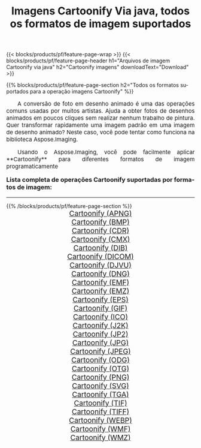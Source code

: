 ﻿---
title: Imagens Cartoonify Via java, todos os formatos de imagem suportados 
weight: 3920
url: /pt/java/cartoonify/ 
lang: pt
langdirlevel: 2
locales: zh-hans,ja,it,ru,de,es,fr,nl,id,lt,pl,pt,vi,tr,ko,zh-hant,ar,hi,th,sv,cs,uk,he
description: Usando Aspose.Imaging, você pode facilmente imagens Cartoonify Via java
---

{{< blocks/products/pf/feature-page-wrap >}}
{{< blocks/products/pf/feature-page-header h1="Arquivos de imagem Cartoonify via java" h2="Cartoonify imagens" downloadText="Download" >}}


{{% blocks/products/pf/feature-page-section  h2="Todos os formatos suportados para a operação imagens Cartoonify" %}}
<p align="justify" style="text-indent:2em;font-size:15px;">
A conversão de foto em desenho animado é uma das operações comuns usadas por muitos artistas. Ajuda a obter fotos de desenhos animados em poucos cliques sem realizar nenhum trabalho de pintura. Quer transformar rapidamente uma imagem padrão em uma imagem de desenho animado? Neste caso, você pode tentar como funciona na biblioteca Aspose.Imaging.
</p>
<p align="justify" style="text-indent:2em;font-size:15px;">
Usando o Aspose.Imaging, você pode facilmente aplicar **Cartoonify** para diferentes formatos de imagem programaticamente
</p>
<h3 style="margin-top:16px;">
Lista completa de operações Cartoonify suportadas por formatos de imagem:
</h3>
<hr/>
{{% /blocks/products/pf/feature-page-section %}}
<div class="container-fluid productfamilypage bg-gray">
    <div class="convertypes bg-gray agp-content section">
        <div class="container">
		<div class="row other-converters" style="gap: 10px;font-size: 19px;text-align:center;">
		    <div class='col-md-3 other-converter remove-lp remove-rp'><a href="/imaging/pt/java/cartoonify/apng/" style="padding:15px;">Cartoonify (APNG)</a></div><div class='col-md-3 other-converter remove-lp remove-rp'><a href="/imaging/pt/java/cartoonify/bmp/" style="padding:15px;">Cartoonify (BMP)</a></div><div class='col-md-3 other-converter remove-lp remove-rp'><a href="/imaging/pt/java/cartoonify/cdr/" style="padding:15px;">Cartoonify (CDR)</a></div><div class='col-md-3 other-converter remove-lp remove-rp'><a href="/imaging/pt/java/cartoonify/cmx/" style="padding:15px;">Cartoonify (CMX)</a></div><div class='col-md-3 other-converter remove-lp remove-rp'><a href="/imaging/pt/java/cartoonify/dib/" style="padding:15px;">Cartoonify (DIB)</a></div><div class='col-md-3 other-converter remove-lp remove-rp'><a href="/imaging/pt/java/cartoonify/dicom/" style="padding:15px;">Cartoonify (DICOM)</a></div><div class='col-md-3 other-converter remove-lp remove-rp'><a href="/imaging/pt/java/cartoonify/djvu/" style="padding:15px;">Cartoonify (DJVU)</a></div><div class='col-md-3 other-converter remove-lp remove-rp'><a href="/imaging/pt/java/cartoonify/dng/" style="padding:15px;">Cartoonify (DNG)</a></div><div class='col-md-3 other-converter remove-lp remove-rp'><a href="/imaging/pt/java/cartoonify/emf/" style="padding:15px;">Cartoonify (EMF)</a></div><div class='col-md-3 other-converter remove-lp remove-rp'><a href="/imaging/pt/java/cartoonify/emz/" style="padding:15px;">Cartoonify (EMZ)</a></div><div class='col-md-3 other-converter remove-lp remove-rp'><a href="/imaging/pt/java/cartoonify/eps/" style="padding:15px;">Cartoonify (EPS)</a></div><div class='col-md-3 other-converter remove-lp remove-rp'><a href="/imaging/pt/java/cartoonify/gif/" style="padding:15px;">Cartoonify (GIF)</a></div><div class='col-md-3 other-converter remove-lp remove-rp'><a href="/imaging/pt/java/cartoonify/ico/" style="padding:15px;">Cartoonify (ICO)</a></div><div class='col-md-3 other-converter remove-lp remove-rp'><a href="/imaging/pt/java/cartoonify/j2k/" style="padding:15px;">Cartoonify (J2K)</a></div><div class='col-md-3 other-converter remove-lp remove-rp'><a href="/imaging/pt/java/cartoonify/jp2/" style="padding:15px;">Cartoonify (JP2)</a></div><div class='col-md-3 other-converter remove-lp remove-rp'><a href="/imaging/pt/java/cartoonify/jpg/" style="padding:15px;">Cartoonify (JPG)</a></div><div class='col-md-3 other-converter remove-lp remove-rp'><a href="/imaging/pt/java/cartoonify/jpeg/" style="padding:15px;">Cartoonify (JPEG)</a></div><div class='col-md-3 other-converter remove-lp remove-rp'><a href="/imaging/pt/java/cartoonify/odg/" style="padding:15px;">Cartoonify (ODG)</a></div><div class='col-md-3 other-converter remove-lp remove-rp'><a href="/imaging/pt/java/cartoonify/otg/" style="padding:15px;">Cartoonify (OTG)</a></div><div class='col-md-3 other-converter remove-lp remove-rp'><a href="/imaging/pt/java/cartoonify/png/" style="padding:15px;">Cartoonify (PNG)</a></div><div class='col-md-3 other-converter remove-lp remove-rp'><a href="/imaging/pt/java/cartoonify/svg/" style="padding:15px;">Cartoonify (SVG)</a></div><div class='col-md-3 other-converter remove-lp remove-rp'><a href="/imaging/pt/java/cartoonify/tga/" style="padding:15px;">Cartoonify (TGA)</a></div><div class='col-md-3 other-converter remove-lp remove-rp'><a href="/imaging/pt/java/cartoonify/tif/" style="padding:15px;">Cartoonify (TIF)</a></div><div class='col-md-3 other-converter remove-lp remove-rp'><a href="/imaging/pt/java/cartoonify/tiff/" style="padding:15px;">Cartoonify (TIFF)</a></div><div class='col-md-3 other-converter remove-lp remove-rp'><a href="/imaging/pt/java/cartoonify/webp/" style="padding:15px;">Cartoonify (WEBP)</a></div><div class='col-md-3 other-converter remove-lp remove-rp'><a href="/imaging/pt/java/cartoonify/wmf/" style="padding:15px;">Cartoonify (WMF)</a></div><div class='col-md-3 other-converter remove-lp remove-rp'><a href="/imaging/pt/java/cartoonify/wmz/" style="padding:15px;">Cartoonify (WMZ)</a></div>
                </div>
        </div>
    </div>
</div>
<br/>
